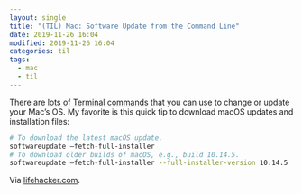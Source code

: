 ```yaml
---
layout: single
title: "(TIL) Mac: Software Update from the Command Line"
date: 2019-11-26 16:04
modified: 2019-11-26 16:04
categories: til
tags:
  - mac
  - til
---
```


There are [lots of Terminal commands](https://web.archive.org/web/20200916141733/https://github.com/jamf/erase-install-webinar/wiki) that you can use to change or update your Mac’s OS.
My favorite is this quick tip to download macOS updates and installation files:

```bash
# To download the latest macOS update.
softwareupdate —fetch-full-installer
# To download older builds of macOS, e.g., build 10.14.5.
softwareupdate —fetch-full-installer --full-installer-version 10.14.5
```

Via [lifehacker.com](https://lifehacker.com/how-to-download-and-install-older-macos-versions-with-t-1839671161).
